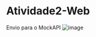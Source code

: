 # Atividade2-Web

Envio para o MockAPI
![image](https://github.com/GabrielHiro/Atividade2-Web/assets/71856683/54c27a2d-903e-4afc-bf55-92ee339ddfc9)
